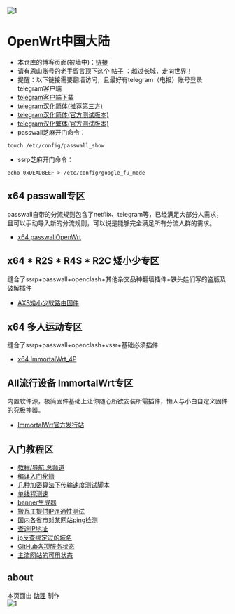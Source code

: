 ![1](https://user-images.githubusercontent.com/73426989/121067818-1a316f00-c7fe-11eb-9978-4fe568193fd4.png)           

# OpenWrt中国大陆       
* 本仓库的博客页面(被墙中)：[链接](https://boduoyejieyi666.github.io/whonolikeboduoyejieyi/)            
* 请有恩山账号的老手留言顶下这个 [帖子](https://www.right.com.cn/forum/thread-4053643-1-1.html) ：越过长城，走向世界！            
* 提醒：以下链接需要翻墙访问，且最好有telegram（电报）账号登录telegram客户端           
* [telegram客户端下载](https://telegram.org/apps)           
* [telegram汉化简体(推荐第三方)](https://t.me/setlanguage/classic-zh)     
* [telegram汉化简体(官方测试版本)](https://t.me/setlanguage/zh-hans-raw)      
* [telegram汉化繁体(官方测试版本)](https://t.me/setlanguage/zh-hant-raw)    
* passwall芝麻开门命令：     
```
touch /etc/config/passwall_show        
```
* ssrp芝麻开门命令：          
```
echo 0xDEADBEEF > /etc/config/google_fu_mode
```   

## x64 passwall专区            

passwall自带的分流规则包含了netflix、telegram等，已经满足大部分人需求，且可以手动导入新的分流规则，可以说是能够完全满足所有分流人群的需求。     

* [x64 passwallOpenWrt](https://t.me/passwallOpenWRT233)             
             

## x64 * R2S * R4S * R2C 矮小少专区   

缝合了ssrp+passwall+openclash+其他杂交品种翻墙插件+铁头娃们写的盗版及破解插件           
  
* [AXS矮小少软路由固件](https://t.me/aixiaoshao)

## x64 多人运动专区             

缝合了ssrp+passwall+openclash+vssr+基础必须插件               

* [x64 ImmortalWrt_4P](https://t.me/+dt5k_8Tj5voyMDhl)                           

## All流行设备 ImmortalWrt专区           

内置软件源，极简固件基础上让你随心所欲安装所需插件，懒人与小白自定义固件的究极神器。         

* [ImmortalWrt官方发行站](http://downloads.immortalwrt.org)                     

## 入门教程区        

* [教程/导航 总频道](https://t.me/OpenWRTcn)            
* [编译入门秘籍](./fishtool.md)    
* [几种加密算法下传输速度测试脚本](./sh/ss_test.md)      
* [单线程测速](http://speed.cloudflare.com)       
* [banner生成器](http://www.network-science.de/ascii)        
* [搬瓦工提供IP连通性测试](https://ping.pe)   
* [国内各省市对某网站ping检测](http://ping.chinaz.com)             
* [查询IP地址](http://www.ip111.cn)     
* [ip反查绑定过的域名](https://tools.ipip.net/ipdomain.php)      
* [GitHub各项服务状态](https://www.githubstatus.com)     
* [主流网站的可用状态](https://downdetector.com)        

## about           

本页面由 [助理](https://t.me/BDYJY666) 制作      
![1](https://user-images.githubusercontent.com/73426989/145672298-f60c2d63-8c8a-4a77-aa83-3b9a44b27fb9.png)       





